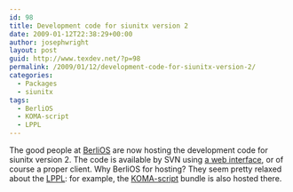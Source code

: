 ```yaml
---
id: 98
title: Development code for siunitx version 2
date: 2009-01-12T22:38:29+00:00
author: josephwright
layout: post
guid: http://www.texdev.net/?p=98
permalink: /2009/01/12/development-code-for-siunitx-version-2/
categories:
  - Packages
  - siunitx
tags:
  - BerliOS
  - KOMA-script
  - LPPL
---
```

The good people at <a href="http://www.berlios.de">BerliOS</a> are now hosting the development code for siunitx version 2. The code is available by SVN using <a href="http://developer.berlios.de/svn/?group_id=10535">a web interface</a>, or of course a proper client. Why BerliOS for hosting? They seem pretty relaxed about the <a title="The LPPL" href="http://www.latex-project.org/lppl/">LPPL</a>: for example, the <a href="http://developer.berlios.de/projects/koma-script3/">KOMA-script</a> bundle is also hosted there.
